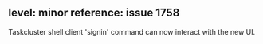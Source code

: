 level: minor
reference: issue 1758
---
Taskcluster shell client 'signin' command can now interact with the new UI.
